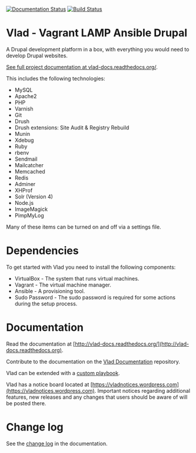 [![Documentation Status](https://readthedocs.org/projects/vlad-docs/badge/?version=latest)](https://readthedocs.org/projects/vlad-docs/?badge=latest) [![Build Status](https://travis-ci.org/hashbangcode/vlad.svg?branch=dev)](https://travis-ci.org/hashbangcode/vlad)

# Vlad - Vagrant LAMP Ansible Drupal

A Drupal development platform in a box, with everything you would need to develop Drupal websites.

[See full project documentation at vlad-docs.readthedocs.org/](http://vlad-docs.readthedocs.org/).

This includes the following technologies:

* MySQL
* Apache2
* PHP
* Varnish
* Git
* Drush
* Drush extensions: Site Audit & Registry Rebuild
* Munin
* Xdebug
* Ruby
* rbenv
* Sendmail
* Mailcatcher
* Memcached
* Redis
* Adminer
* XHProf
* Solr (Version 4)
* Node.js
* ImageMagick
* PimpMyLog

Many of these items can be turned on and off via a settings file.

# Dependencies

To get started with Vlad you need to install the following components:

* VirtualBox - The system that runs virtual machines.
* Vagrant - The virtual machine manager.
* Ansible - A provisioning tool.
* Sudo Password - The sudo password is required for some actions during the setup process.

# Documentation

Read the documentation at [http://vlad-docs.readthedocs.org/](http://vlad-docs.readthedocs.org).

Contribute to the documentation on the [Vlad Documentation](https://github.com/hashbangcode/vlad-docs) repository.

Vlad can be extended with a [custom playbook](http://vlad-docs.readthedocs.org/en/latest/usage/custom_playbook).

Vlad has a notice board located at [https://vladnotices.wordpress.com](https://vladnotices.wordpress.com). Important notices regarding additional features, new releases and any changes that users should be aware of will be posted there.

# Change log

See the [change log](http://vlad-docs.readthedocs.org/en/latest/project/changelog) in the documentation.
